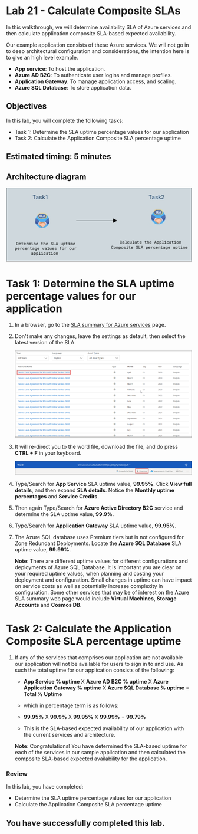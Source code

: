 # Lab 21 - Calculate Composite SLAs

In this walkthrough, we will determine availability SLA of Azure services and then calculate application composite SLA-based expected availability.

Our example application consists of these Azure services. We will not go in to deep architectural configuration and considerations, the intention here is to give an high level example.

+ **App service**: To host the application.
+ **Azure AD B2C**: To authenticate user logins and manage profiles.
+ **Application Gateway**: To manage application access, and scaling. 
+ **Azure SQL Database**: To store application data. 

## Objectives

In this lab, you will complete the following tasks:

+ Task 1: Determine the SLA uptime percentage values for our application
+ Task 2: Calculate the Application Composite SLA percentage uptime
  
## Estimated timing: 5 minutes

## Architecture diagram

![](../images/az900lab21.png)

# Task 1: Determine the SLA uptime percentage values for our application

1. In a browser, go to the [SLA summary for Azure services](https://azure.microsoft.com/en-us/support/legal/sla/summary/) page.

2. Don't make any changes, leave the settings as default, then select the latest version of the SLA.

   ![screenshot of the SLA UI.](../images/AZ-900-year.png)

3. It will re-direct you to the word file, download the file, and do press **CTRL + F** in your keyboard.

   ![screenshot of the downloading the word file.](../images/AZ-900-download.png)

4. Type/Search for **App Service** SLA uptime value, **99.95%**. Click **View full details**, and then expand **SLA details**. Notice the **Monthly uptime percentages** and **Service Credits**.

3. Then again Type/Search for **Azure Active Directory B2C** service and determine the SLA uptime value, **99.9%**. 

4. Type/Search for **Application Gateway** SLA uptime value, **99.95%**. 

5. The Azure SQL database uses Premium tiers but is not configured for Zone Redundant Deployments. Locate the **Azure SQL Database** SLA uptime value, **99.99%**. 

    **Note**: There are different uptime values for different configurations and deployments of Azure SQL Database. It is important you are clear on your required uptime values, when planning and costing your deployment and configuration. Small changes in uptime can have impact on service costs as well as potentially increase complexity in configuration. Some other services that may be of interest on the Azure SLA summary web page would include **Virtual Machines**, **Storage Accounts** and **Cosmos DB**.

# Task 2: Calculate the Application Composite SLA percentage uptime

1. If any of the services that comprises our application are not available our application will not be available for users to sign in to and use. As such the total uptime for our application consists of the following:

    - **App Service % uptime** X **Azure AD B2C % uptime** X  **Azure Application Gateway % uptime** X **Azure SQL Database % uptime** = **Total % Uptime**

    - which in percentage term is as follows:

    - **99.95%** X **99.9%** X **99.95%** X **99.99%** = **99.79%**

    - This is the SLA-based expected availability of our application with the current services and architecture.

    **Note**: Congratulations! You have determined the SLA-based uptime for each of the services in our sample application and then calculated the composite SLA-based expected availability for the application.

### Review
In this lab, you have completed:
- Determine the SLA uptime percentage values for our application
- Calculate the Application Composite SLA percentage uptime
  
## You have successfully completed this lab.
